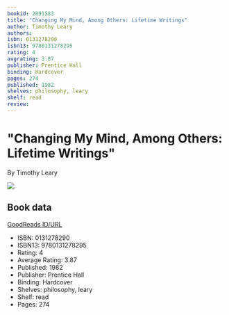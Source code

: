 ```yaml
---
bookid: 2091583
title: "Changing My Mind, Among Others: Lifetime Writings"
author: Timothy Leary
authors: 
isbn: 0131278290
isbn13: 9780131278295
rating: 4
avgrating: 3.87
publisher: Prentice Hall
binding: Hardcover
pages: 274
published: 1982
shelves: philosophy, leary
shelf: read
review: 
---
```


# "Changing My Mind, Among Others: Lifetime Writings"

By Timothy Leary

![](https://i.gr-assets.com/images/S/compressed.photo.goodreads.com/books/1245028136l/2091583.jpg)

## Book data

[GoodReads ID/URL](https://www.goodreads.com/book/show/2091583)

- ISBN: 0131278290
- ISBN13: 9780131278295
- Rating: 4
- Average Rating: 3.87
- Published: 1982
- Publisher: Prentice Hall
- Binding: Hardcover
- Shelves: philosophy, leary
- Shelf: read
- Pages: 274

